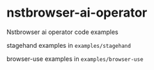 # nstbrowser-ai-operator

Nstbrowser ai operator code examples

stagehand examples in `examples/stagehand`

browser-use examples in `examples/browser-use`
